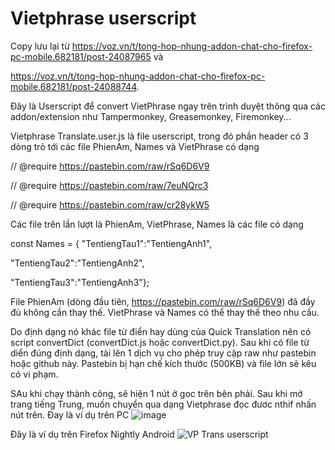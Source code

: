 # Vietphrase userscript
Copy lưu lại từ 
https://voz.vn/t/tong-hop-nhung-addon-chat-cho-firefox-pc-mobile.682181/post-24087965 và 

https://voz.vn/t/tong-hop-nhung-addon-chat-cho-firefox-pc-mobile.682181/post-24088744.

Đây là Userscript để convert VietPhrase ngay trên trình duyệt thông qua các addon/extension như Tampermonkey, Greasemonkey, Firemonkey... 

Vietphrase Translate.user.js là file userscript, trong đó phần header có 3 dòng trỏ tới các file PhienAm, Names và VietPhrase có dạng

// @require      https://pastebin.com/raw/rSq6D6V9

// @require      https://pastebin.com/raw/7euNQrc3

// @require      https://pastebin.com/raw/cr28ykW5

Các file trên lần lượt là PhienAm, VietPhrase, Names là các file có dạng

const Names = {
"TentiengTau1":"TentiengAnh1",

"TentiengTau2":"TentiengAnh2",

"TentiengTau3":"TentiengAnh3"};

File PhienAm (dòng đầu tiên, https://pastebin.com/raw/rSq6D6V9) đã đầy đủ không cần thay thế. VietPhrase và Names có thể thay thế theo nhu cầu.

Do định dạng nó khác file từ điển hay dùng của Quick Translation nên có script convertDict (convertDict.js hoặc convertDict.py). Sau khi có file từ diển đúng định dạng, tải lên 1 dịch vụ cho phép truy cập raw như pastebin hoặc  github này. Pastebin bị hạn chế kích thước (500KB) và file lớn sẽ kêu có vi phạm. 

SAu khi chạy thành công, sẽ hiện 1 nút ở goc trên bên phải. Sau khi mở trang tiếng Trung, muốn chuyển qua dạng Vietphrase đọc đươc nthif nhấn nút trên. Đay là ví dụ trên PC
![image](https://user-images.githubusercontent.com/128269506/226879528-99b43031-a266-4e19-b2cf-c437e5c25d57.png)

Đây là ví dụ trên Firefox Nightly Android
![VP Trans userscript](https://user-images.githubusercontent.com/128269506/227080869-048d5a9a-b2d2-4e79-8ea5-a200db91a32c.jpg)
